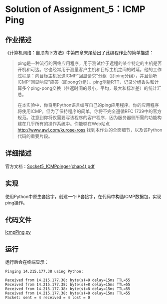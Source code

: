 # Solution of Assignment_5：ICMP Ping

## 作业描述

《计算机网络：自顶向下方法》中第四章末尾给出了此编程作业的简单描述：

> ping是一种流行的网络应用程序，用于测试位于远程的某个特定的主机是否开机和可达。它也经常用于测量客户主机和目标主机之间的时延。他的工作过程是：向目标主机发送ICMP“回显请求”分组（即ping分组），并且侦听ICMP“回显响应”应答（即pong分组）。ping测量RTT，记录分组丢失和计算多个ping-pong交换（往返时间的最小，平均，最大和标准差）的统计汇总。
>
> 在本实验中，你将用Python语言编写自己的ping应用程序。你的应用程序将使用ICMP。但为了保持程序的简单，你将不完全遵循RFC 1739中的官方规范。注意到你将仅需要写该程序的客户程序，因为服务器侧所需的功能构建在几乎所有的操作系统中。你能够在Web站点 http://www.awl.com/kurose-ross 找到本作业的全面细节，以及该Python代码的重要片段。

## 详细描述

官方文档：[Socket5_ICMPpinger(chap4).pdf](Socket5_ICMPpinger(chap4).pdf)

## 实现

使用Python中原生套接字，创建一个IP套接字，在代码中构造ICMP数据包，实现ping操作。

## 代码文件

[IcmpPing.py](IcmpPing.py)

## 运行

运行后会在终端显示：

```shell
Pinging 14.215.177.38 using Python:

Received from 14.215.177.38: byte(s)=8 delay=15ms TTL=55
Received from 14.215.177.38: byte(s)=8 delay=15ms TTL=55
Received from 14.215.177.38: byte(s)=8 delay=15ms TTL=55
Received from 14.215.177.38: byte(s)=8 delay=15ms TTL=55
Packet: sent = 4 received = 4 lost = 0
```

